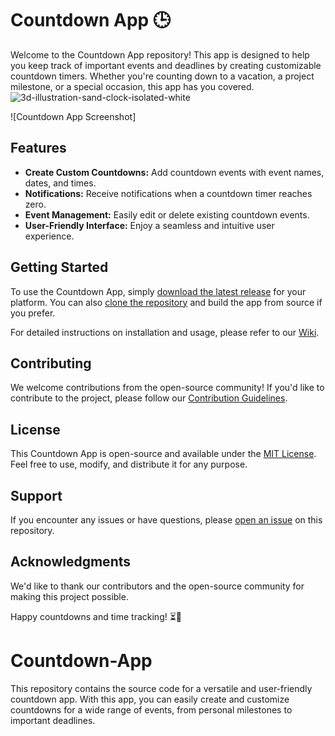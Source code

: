 # Countdown App 🕒

Welcome to the Countdown App repository! This app is designed to help you keep track of important events and deadlines by creating customizable countdown timers. Whether you're counting down to a vacation, a project milestone, or a special occasion, this app has you covered.
![3d-illustration-sand-clock-isolated-white](https://github.com/a7b0hishek/Countdown-App/assets/148263265/4f73b4a3-5772-4b64-8912-c430dcb048a9)

![Countdown App Screenshot]

## Features

- **Create Custom Countdowns:** Add countdown events with event names, dates, and times.
- **Notifications:** Receive notifications when a countdown timer reaches zero.
- **Event Management:** Easily edit or delete existing countdown events.
- **User-Friendly Interface:** Enjoy a seamless and intuitive user experience.

## Getting Started

To use the Countdown App, simply [download the latest release](https://github.com/a7b0hishek/CountdownApp/releases) for your platform. You can also [clone the repository](https://github.com/your-username/your-repo.git) and build the app from source if you prefer.

For detailed instructions on installation and usage, please refer to our [Wiki](https://github.com/a7b0hishek/CountdownApp/wiki).

## Contributing

We welcome contributions from the open-source community! If you'd like to contribute to the project, please follow our [Contribution Guidelines](CONTRIBUTING.md).

## License

This Countdown App is open-source and available under the [MIT License](LICENSE). Feel free to use, modify, and distribute it for any purpose.

## Support

If you encounter any issues or have questions, please [open an issue](https://github.com/a7b0hishek/CountdownApp/issues) on this repository.

## Acknowledgments

We'd like to thank our contributors and the open-source community for making this project possible.

Happy countdowns and time tracking! ⏳🚀
# Countdown-App
This repository contains the source code for a versatile and user-friendly countdown app. With this app, you can easily create and customize countdowns for a wide range of events, from personal milestones to important deadlines.
